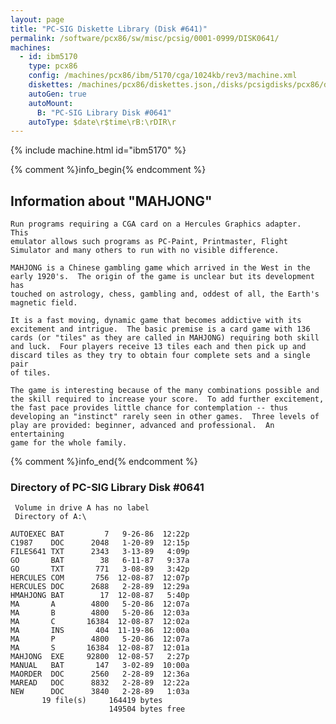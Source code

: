 ```yaml
---
layout: page
title: "PC-SIG Diskette Library (Disk #641)"
permalink: /software/pcx86/sw/misc/pcsig/0001-0999/DISK0641/
machines:
  - id: ibm5170
    type: pcx86
    config: /machines/pcx86/ibm/5170/cga/1024kb/rev3/machine.xml
    diskettes: /machines/pcx86/diskettes.json,/disks/pcsigdisks/pcx86/diskettes.json
    autoGen: true
    autoMount:
      B: "PC-SIG Library Disk #0641"
    autoType: $date\r$time\rB:\rDIR\r
---
```


{% include machine.html id="ibm5170" %}

{% comment %}info_begin{% endcomment %}

## Information about "MAHJONG"

    Run programs requiring a CGA card on a Hercules Graphics adapter.  This
    emulator allows such programs as PC-Paint, Printmaster, Flight
    Simulator and many others to run with no visible difference.
    
    MAHJONG is a Chinese gambling game which arrived in the West in the
    early 1920's.  The origin of the game is unclear but its development has
    touched on astrology, chess, gambling and, oddest of all, the Earth's
    magnetic field.
    
    It is a fast moving, dynamic game that becomes addictive with its
    excitement and intrigue.  The basic premise is a card game with 136
    cards (or "tiles" as they are called in MAHJONG) requiring both skill
    and luck.  Four players receive 13 tiles each and then pick up and
    discard tiles as they try to obtain four complete sets and a single pair
    of tiles.
    
    The game is interesting because of the many combinations possible and
    the skill required to increase your score.  To add further excitement,
    the fast pace provides little chance for contemplation -- thus
    developing an "instinct" rarely seen in other games.  Three levels of
    play are provided: beginner, advanced and professional.  An entertaining
    game for the whole family.
{% comment %}info_end{% endcomment %}


### Directory of PC-SIG Library Disk #0641

     Volume in drive A has no label
     Directory of A:\

    AUTOEXEC BAT         7   9-26-86  12:22p
    C1987    DOC      2048   1-20-89  12:15p
    FILES641 TXT      2343   3-13-89   4:09p
    GO       BAT        38   6-11-87   9:37a
    GO       TXT       771   3-08-89   3:42p
    HERCULES COM       756  12-08-87  12:07p
    HERCULES DOC      2688   2-28-89  12:29a
    HMAHJONG BAT        17  12-08-87   5:40p
    MA       A        4800   5-20-86  12:07a
    MA       B        4800   5-20-86  12:03a
    MA       C       16384  12-08-87  12:02a
    MA       INS       404  11-19-86  12:00a
    MA       P        4800   5-20-86  12:07a
    MA       S       16384  12-08-87  12:01a
    MAHJONG  EXE     92800  12-08-57   2:27p
    MANUAL   BAT       147   3-02-89  10:00a
    MAORDER  DOC      2560   2-28-89  12:36a
    MAREAD   DOC      8832   2-28-89  12:22a
    NEW      DOC      3840   2-28-89   1:03a
           19 file(s)     164419 bytes
                          149504 bytes free
